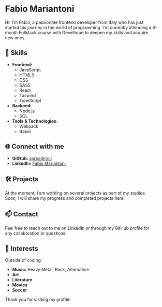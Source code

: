 # Fabio Mariantoni

Hi! I'm Fabio, a passionate frontend developer from Italy who has just started his journey in the world of programming. I'm currently attending a 6-month Fullstack course with Develhope to deepen my skills and acquire new ones.

## 🚀 Skills
- **Frontend:**
  - JavaScript
  - HTML5
  - CSS
  - SASS
  - React
  - Tailwind
  - TypeScript
- **Backend:**
  - Node.js
  - SQL
- **Tools & Technologies:**
  - Webpack
  - Babel

## 🌐 Connect with me
- **GitHub:** [spreadnroll](https://github.com/spreadnroll/spreadnroll)
- **LinkedIn:** [Fabio Mariantoni](https://www.linkedin.com/in/fabio-mariantoni-42b3041bb)

## 🛠️ Projects
At the moment, I am working on several projects as part of my studies. Soon, I will share my progress and completed projects here.

## 📫 Contact
Feel free to reach out to me on LinkedIn or through my GitHub profile for any collaboration or questions.

## 🎸 Interests
Outside of coding:
- **Music:** Heavy Metal, Rock, Alternative
- **Art**
- **Literature**
- **Movies**
- **Soccer**

Thank you for visiting my profile!

